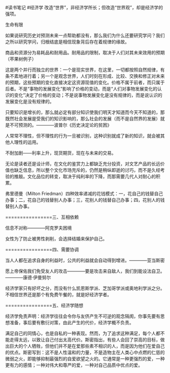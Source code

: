 #读书笔记 #经济学 
改造“世界”，非经济学所长；但改造“世界观”，却是经济学的强项。

生命有限

如果说研究历史对预测未来一点帮助都没有，那么我们为什么还要研究学问？我们之所以研究学问，归根结底是相信现象背后存在着规律的缘故。

商品和资源分为易耗品和耐用品。耐用品的限制，取决于人们对其未来效用的预期（苹果树例子）

这是两个并行而独立的世界：一个是现实世界，在这里，一切都按照自然规律，有条不紊地进行着；另一个是观念世界，人们时刻在形成、比较、交换和修正对未来的预期，这些预期的变化直接决定这资源现值的变化。价格不属于前者，而只属于后者。不是“事物的发展变化”影响了价格的变动，而是“人们对事物发展变化的认识的变化”决定了价格的变动；不是说事物发展变化是没有规律的，而是说认识的发展变化是没有规律的。

只要知识是增长的，那么就必定有部分知识使我们明天才知道而今天不知道的，那既然社会发展是受我们的知识影响的，那么社会的发展（而不是自然界的发展）就是不可预测的。————波普尔《历史决定论的贫困》

人常常不理性，但不理性的行为一旦被识别，这种识别就成了新的知识，就会被其他人理性的运用。

不耐加剧——利率上升，现货期货，现在与未来的交易。

无论是读者还是设计师，在文化的鉴赏力上都缺乏充分投资，对文艺产品的长远价值也缺乏信息，所以整个文化市场充斥的，仍然是稍纵即逝的讨巧，而不是久经考验的推敲。文化品位的转变，取决于纯利率的下降，而那需要几代人对耐心的积累。

弗里德曼（Milton Friedman）四种效率递减的花钱模式：一，花自己的钱替自己办事；二，花自己的钱替别人办事；三，花别人的钱替自己办事；四，花别人的钱替别人办事。

================三、互相依赖

信息不对称————阿克罗夫困境

女性为了防止被男性剥削，会选择结婚来保护自己。

================四、需要协调

当人人都在追求自身的利益时，公共的利益就会自动得到增进。————亚当斯密

愿上帝保佑我们免受友人的攻击————要是攻击来自敌人，我们到能设法自卫。————康德·伊曼努尔

经济学家只有好坏之分，而没有什么凯恩斯学派、芝加哥学派或奥地利学派之分。不相信世界还是那个有免费午餐的，就是好经济学者。

================五、经济学随想

经济学免责声明：经济学往往会令你与友侪产生不可逆的观念隔阂，你事先要有思想准备，事后要有敷衍对策，由此产生的代价，经济学概不负责。

满足自己的同情心，也是自私的一种表现。然而，为了追求这种满足，每个人都不能走得太远，以致让自己付出太高代价。斯密指出，有些人会回了崇高的目标，做出巨大的个人牺牲，但他们并不是在爱那些素不相识的人，而是因为他们在爱自己的优点。斯密写到：这不是人性温和的力量，不是造物主在人类心中点燃的仁慈的微弱之火，即能够抑制最强烈的自爱欲望之火的。它通常是一种更强烈的爱，一种更有力的感情；一种对伟大和尊严的爱，一种对自己品质中优点的爱。